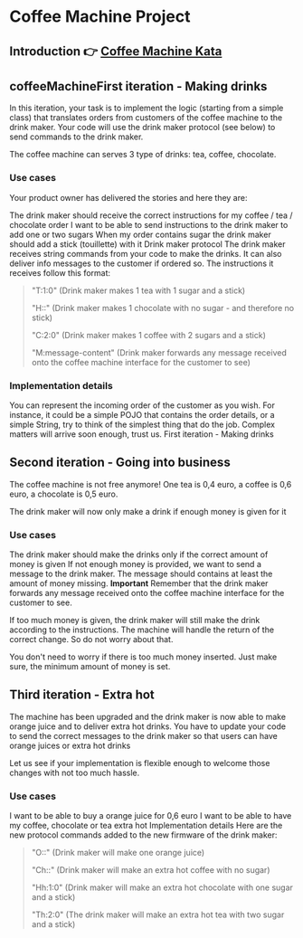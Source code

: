 # Coffee Machine Project

## Introduction 👉 [Coffee Machine Kata](https://simcap.github.io/coffeemachine/)

## coffeeMachineFirst iteration - Making drinks

In this iteration, your task is to implement the logic (starting from a simple class) that translates orders from customers of the coffee machine to the drink maker. Your code will use the drink maker protocol (see below) to send commands to the drink maker.

The coffee machine can serves 3 type of drinks: tea, coffee, chocolate.

### Use cases
Your product owner has delivered the stories and here they are:

The drink maker should receive the correct instructions for my coffee / tea / chocolate order
I want to be able to send instructions to the drink maker to add one or two sugars
When my order contains sugar the drink maker should add a stick (touillette) with it
Drink maker protocol
The drink maker receives string commands from your code to make the drinks. It can also deliver info messages to the customer if ordered so. The instructions it receives follow this format:

> "T:1:0" (Drink maker makes 1 tea with 1 sugar and a stick)
> 
> "H::" (Drink maker makes 1 chocolate with no sugar - and therefore no stick)
> 
> "C:2:0" (Drink maker makes 1 coffee with 2 sugars and a stick)
> 
> "M:message-content" (Drink maker forwards any message received onto the coffee machine interface 
> for the customer to see)
### Implementation details
You can represent the incoming order of the customer as you wish. For instance, it could be a simple POJO that contains the order details, or a simple String, try to think of the simplest thing that do the job. Complex matters will arrive soon enough, trust us.
First iteration - Making drinks

## Second iteration - Going into business

The coffee machine is not free anymore! One tea is 0,4 euro, a coffee is 0,6 euro, a chocolate is 0,5 euro.

The drink maker will now only make a drink if enough money is given for it

### Use cases
The drink maker should make the drinks only if the correct amount of money is given
If not enough money is provided, we want to send a message to the drink maker. The message should contains at least the amount of money missing.
**Important**
Remember that the drink maker forwards any message received onto the coffee machine interface for the customer to see.

If too much money is given, the drink maker will still make the drink according to the instructions. The machine will handle the return of the correct change. So do not worry about that.

You don't need to worry if there is too much money inserted. Just make sure, the minimum amount of money is set.

## Third iteration - Extra hot

The machine has been upgraded and the drink maker is now able to make orange juice and to deliver extra hot drinks. You have to update your code to send the correct messages to the drink maker so that users can have orange juices or extra hot drinks

Let us see if your implementation is flexible enough to welcome those changes with not too much hassle.

### Use cases
I want to be able to buy a orange juice for 0,6 euro
I want to be able to have my coffee, chocolate or tea extra hot
Implementation details
Here are the new protocol commands added to the new firmware of the drink maker:

> "O::" (Drink maker will make one orange juice)
> 
> "Ch::" (Drink maker will make an extra hot coffee with no sugar)
> 
> "Hh:1:0" (Drink maker will make an extra hot chocolate with one sugar and a stick)
> 
> "Th:2:0" (The drink maker will make an extra hot tea with two sugar and a stick)
